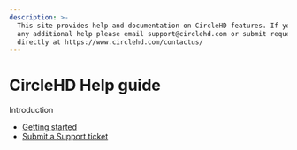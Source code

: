 ```yaml
---
description: >-
  This site provides help and documentation on CircleHD features. If you need
  any additional help please email support@circlehd.com or submit request
  directly at https://www.circlehd.com/contactus/
---
```


# CircleHD Help guide

Introduction

* [Getting started](getting-started/)
* [Submit a Support ticket](https://www.circlehd.com/help)



